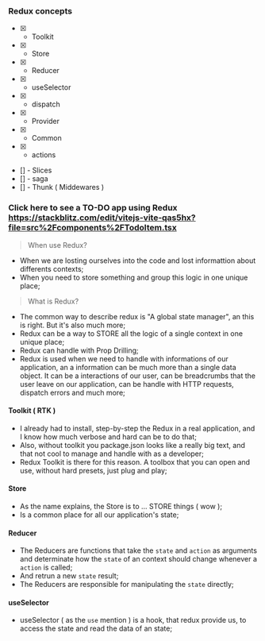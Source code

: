 ### Redux concepts
- [x] - Toolkit
- [x] - Store
- [x] - Reducer
- [x] - useSelector
- [x] - dispatch
- [x] - Provider
- [x] - Common
- [x] - actions
- [] - Slices
- [] - saga
- [] - Thunk ( Middewares )


### Click here to see a TO-DO app using Redux https://stackblitz.com/edit/vitejs-vite-qas5hx?file=src%2Fcomponents%2FTodoItem.tsx


> When use Redux?
- When we are losting ourselves into the code and lost informattion about differents contexts;
- When you need to store something and group this logic in one unique place;

> What is Redux?
- The common way to describe redux is "A global state manager", an this is right. But it's also much more;
- Redux can be a way to STORE all the logic of a single context in one unique place;
- Redux can handle with Prop Drilling;
- Redux is used when we need to handle with informations of our application, an a information can be much more than a single data object. It can be a interactions of our user, can be breadcrumbs that the user leave on our application, can be handle with HTTP requests, dispatch errors and much more;

#### Toolkit ( RTK )
- I already had to install, step-by-step the Redux in a real application, and I know how much verbose and hard can be to do that;
- Also, without toolkit you package.json looks like a really big text, and that not cool to manage and handle with as a developer;
- Redux Toolkit is there for this reason. A toolbox that you can open and use, without hard presets, just plug and play;

#### Store
- As the name explains, the Store is to ... STORE things ( wow );
- Is a common place for all our application's state;

#### Reducer
- The Reducers are functions that take the `state` and `action` as arguments and determinate how the `state` of an context should change whenever a `action` is called;
- And retrun a new `state` result;
- The Reducers are responsible for manipulating the `state` directly;

#### useSelector
- useSelector ( as the `use` mention ) is a hook, that redux provide us, to access the state and read the data of an state;

